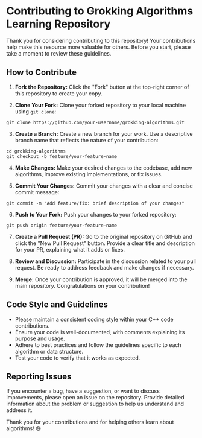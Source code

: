 # Contributing to Grokking Algorithms Learning Repository

Thank you for considering contributing to this repository! Your contributions help make this resource more valuable for others. Before you start, please take a moment to review these guidelines.

## How to Contribute

1. **Fork the Repository:** Click the "Fork" button at the top-right corner of this repository to create your copy.

2. **Clone Your Fork:** Clone your forked repository to your local machine using `git clone`:
```shel
git clone https://github.com/your-username/grokking-algorithms.git
```

3. **Create a Branch:** Create a new branch for your work. Use a descriptive branch name that reflects the nature of your contribution:
```shell
cd grokking-algorithms
git checkout -b feature/your-feature-name
```

4. **Make Changes:** Make your desired changes to the codebase, add new algorithms, improve existing implementations, or fix issues.

5. **Commit Your Changes:** Commit your changes with a clear and concise commit message:
```shell
git commit -m "Add feature/fix: brief description of your changes"
```

6. **Push to Your Fork:** Push your changes to your forked repository:
```shell
git push origin feature/your-feature-name
```
7. **Create a Pull Request (PR):** Go to the original repository on GitHub and click the "New Pull Request" button. Provide a clear title and description for your PR, explaining what it adds or fixes.

8. **Review and Discussion:** Participate in the discussion related to your pull request. Be ready to address feedback and make changes if necessary.

9. **Merge:** Once your contribution is approved, it will be merged into the main repository. Congratulations on your contribution!

## Code Style and Guidelines

- Please maintain a consistent coding style within your C++ code contributions.
- Ensure your code is well-documented, with comments explaining its purpose and usage.
- Adhere to best practices and follow the guidelines specific to each algorithm or data structure.
- Test your code to verify that it works as expected.

## Reporting Issues

If you encounter a bug, have a suggestion, or want to discuss improvements, please open an issue on the repository. Provide detailed information about the problem or suggestion to help us understand and address it.

Thank you for your contributions and for helping others learn about algorithms! :smile: 





